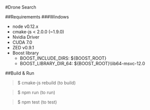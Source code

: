 #Drone Search

##Requirememts
###Windows
- node v0.12.x
- cmake-js < 2.0.0 (~1.9.0)
- Nvidia Driver
- CUDA 7.0
- ZED v0.9.1
- Boost library
	- BOOST_INCLUDE_DIRS: ${BOOST_ROOT}
	- BOOST_LIBRARY_DIR_64: ${BOOST_ROOT}\lib64-msvc-12.0


##Build & Run
> $ cmake-js rebuild (to build)

> $ npm run (to run)

> $ npm test (to test)
